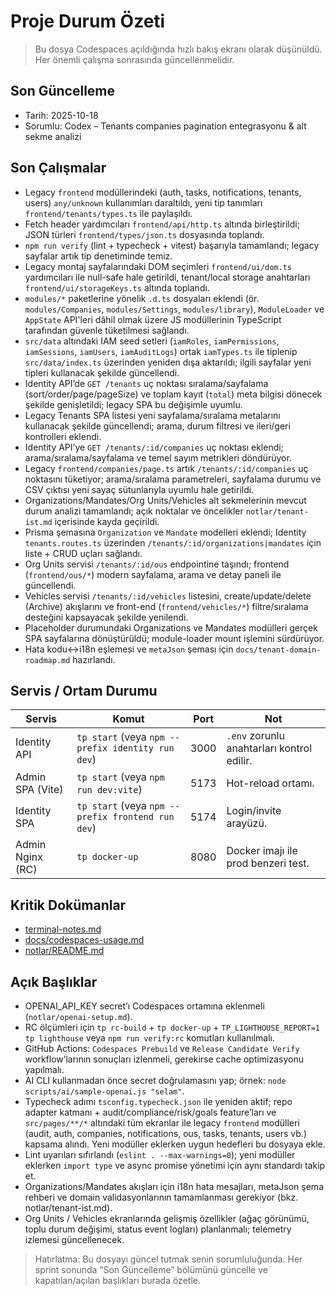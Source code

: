 # Proje Durum Özeti

> Bu dosya Codespaces açıldığında hızlı bakış ekranı olarak düşünüldü. Her önemli çalışma sonrasında güncellenmelidir.

## Son Güncelleme
- Tarih: 2025-10-18
- Sorumlu: Codex – Tenants companies pagination entegrasyonu & alt sekme analizi

## Son Çalışmalar
- Legacy `frontend` modüllerindeki (auth, tasks, notifications, tenants, users) `any/unknown` kullanımları daraltıldı, yeni tip tanımları `frontend/tenants/types.ts` ile paylaşıldı.
- Fetch header yardımcıları `frontend/api/http.ts` altında birleştirildi; JSON türleri `frontend/types/json.ts` dosyasında toplandı.
- `npm run verify` (lint + typecheck + vitest) başarıyla tamamlandı; legacy sayfalar artık tip denetiminde temiz.
- Legacy montaj sayfalarındaki DOM seçimleri `frontend/ui/dom.ts` yardımcıları ile null-safe hale getirildi, tenant/local storage anahtarları `frontend/ui/storageKeys.ts` altında toplandı.
- `modules/*` paketlerine yönelik `.d.ts` dosyaları eklendi (ör. `modules/Companies`, `modules/Settings`, `modules/library`), `ModuleLoader` ve `AppState` API'leri dâhil olmak üzere JS modüllerinin TypeScript tarafından güvenle tüketilmesi sağlandı.
- `src/data` altındaki IAM seed setleri (`iamRoles`, `iamPermissions`, `iamSessions`, `iamUsers`, `iamAuditLogs`) ortak `iamTypes.ts` ile tiplenip `src/data/index.ts` üzerinden yeniden dışa aktarıldı; ilgili sayfalar yeni tipleri kullanacak şekilde güncellendi.
- Identity API’de `GET /tenants` uç noktası sıralama/sayfalama (sort/order/page/pageSize) ve toplam kayıt (`total`) meta bilgisi dönecek şekilde genişletildi; legacy SPA bu değişimle uyumlu.
- Legacy Tenants SPA listesi yeni sayfalama/sıralama metalarını kullanacak şekilde güncellendi; arama, durum filtresi ve ileri/geri kontrolleri eklendi.
- Identity API’ye `GET /tenants/:id/companies` uç noktası eklendi; arama/sıralama/sayfalama ve temel sayım metrikleri döndürüyor.
- Legacy `frontend/companies/page.ts` artık `/tenants/:id/companies` uç noktasını tüketiyor; arama/sıralama parametreleri, sayfalama durumu ve CSV çıktısı yeni sayaç sütunlarıyla uyumlu hale getirildi.
- Organizations/Mandates/Org Units/Vehicles alt sekmelerinin mevcut durum analizi tamamlandı; açık noktalar ve öncelikler `notlar/tenant-ist.md` içerisinde kayda geçirildi.
- Prisma şemasına `Organization` ve `Mandate` modelleri eklendi; Identity `tenants.routes.ts` üzerinden `/tenants/:id/organizations|mandates` için liste + CRUD uçları sağlandı.
- Org Units servisi `/tenants/:id/ous` endpointine taşındı; frontend (`frontend/ous/*`) modern sayfalama, arama ve detay paneli ile güncellendi.
- Vehicles servisi `/tenants/:id/vehicles` listesini, create/update/delete (Archive) akışlarını ve front-end (`frontend/vehicles/*`) filtre/sıralama desteğini kapsayacak şekilde yenilendi.
- Placeholder durumundaki Organizations ve Mandates modülleri gerçek SPA sayfalarına dönüştürüldü; module-loader mount işlemini sürdürüyor.
- Hata kodu↔i18n eşlemesi ve `metaJson` şeması için `docs/tenant-domain-roadmap.md` hazırlandı.

## Servis / Ortam Durumu
| Servis | Komut | Port | Not |
|--------|-------|------|-----|
| Identity API | `tp start` (veya `npm --prefix identity run dev`) | 3000 | `.env` zorunlu anahtarları kontrol edilir. |
| Admin SPA (Vite) | `tp start` (veya `npm run dev:vite`) | 5173 | Hot-reload ortamı. |
| Identity SPA | `tp start` (veya `npm --prefix frontend run dev`) | 5174 | Login/invite arayüzü. |
| Admin Nginx (RC) | `tp docker-up` | 8080 | Docker imajı ile prod benzeri test. |

## Kritik Dokümanlar
- [terminal-notes.md](terminal-notes.md)
- [docs/codespaces-usage.md](docs/codespaces-usage.md)
- [notlar/README.md](notlar/README.md)

## Açık Başlıklar
- OPENAI_API_KEY secretʼı Codespaces ortamına eklenmeli (`notlar/openai-setup.md`).
- RC ölçümleri için `tp rc-build` + `tp docker-up` + `TP_LIGHTHOUSE_REPORT=1 tp lighthouse` veya `npm run verify:rc` komutları kullanılmalı.
- GitHub Actions: `Codespaces Prebuild` ve `Release Candidate Verify` workflow’larının sonuçları izlenmeli, gerekirse cache optimizasyonu yapılmalı.
- AI CLI kullanmadan önce secret doğrulamasını yap; örnek: `node scripts/ai/sample-openai.js "selam"`.
- Typecheck adımı `tsconfig.typecheck.json` ile yeniden aktif; repo adapter katmanı + audit/compliance/risk/goals feature’ları ve `src/pages/**/*` altındaki tüm ekranlar ile legacy `frontend` modülleri (audit, auth, companies, notifications, ous, tasks, tenants, users vb.) kapsama alındı. Yeni modüller eklerken uygun hedefleri bu dosyaya ekle.
- Lint uyarıları sıfırlandı (`eslint . --max-warnings=0`); yeni modüller eklerken `import type` ve async promise yönetimi için aynı standardı takip et.
- Organizations/Mandates akışları için i18n hata mesajları, metaJson şema rehberi ve domain validasyonlarının tamamlanması gerekiyor (bkz. notlar/tenant-ist.md).
- Org Units / Vehicles ekranlarında gelişmiş özellikler (ağaç görünümü, toplu durum değişimi, status event logları) planlanmalı; telemetry izlemesi güncellenecek.

> Hatırlatma: Bu dosyayı güncel tutmak senin sorumluluğunda. Her sprint sonunda “Son Güncelleme” bölümünü güncelle ve kapatılan/açılan başlıkları burada özetle.
